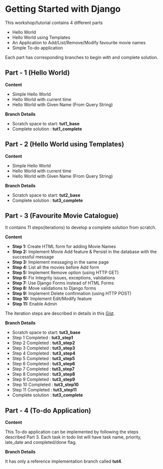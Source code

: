 Getting Started with Django
=============================
 
This workshop/tutorial contains 4 different parts

  - Hello World
  - Hello World using Templates
  - An Application to Add/List/Remove/Modify favourite movie names
  - Simple To-do application

Each part has corresponding branches to begin with and complete solution.

Part - 1   (Hello World)
----
**Content**
 - Simple Hello World
 - Hello World with current time
 - Hello World with Given Name (From Query String)

**Branch Details**
 - Scratch space to start: **tut1_base**
 - Complete solution :     **tut1_complete**

Part - 2   (Hello World using Templates)
----
**Content**
 - Simple Hello World
 - Hello World with current time
 - Hello World with Given Name (From Query String)

**Branch Details**
 - Scratch space to start: **tut2_base**
 - Complete solution :     **tut3_complete**

Part - 3   (Favourite Movie Catalogue)
----
It contains 11 steps(iterations) to develop a complete solution from scratch.

**Content**
 - **Step 1:** Create HTML form for adding Movie Names 
 - **Step 2:** Implement Movie Add feature & Persist in the database with the successful message
 - **Step 3:** Implement messaging in the same page
 - **Step 4:** List all the movies  before Add form
 - **Step 5:** Implement Remove option (using HTTP GET) 
 - **Step 6:** Fix Integrity issues, exceptions, validations
 - **Step 7:** Use Django Forms instead of HTML Forms
 - **Step 8:** Move  validations to Django forms
 - **Step 9:** Implement Delete confirmation (using HTTP POST)
 - **Step 10:** Implement Edit/Modify feature
 - **Step 11:** Enable Admin

 The iteration steps are described in details in this [Gist].

**Branch Details**
 - Scratch space to start: **tut3_base**
 - Step 1 Completed :      **tut3_step1**
 - Step 2 Completed :      **tut3_step2**
 - Step 3 Completed :      **tut3_step3**
 - Step 4 Completed :      **tut3_step4**
 - Step 5 Completed :      **tut3_step5**
 - Step 6 Completed :      **tut3_step6**
 - Step 7 Completed :      **tut3_step7**
 - Step 8 Completed :      **tut3_step8**
 - Step 9 Completed :      **tut3_step9**
 - Step 10 Completed :     **tut3_step10**
 - Step 11 Completed :     **tut3_step11**
 - Complete solution :     **tut3_complete**

Part - 4   (To-do Application)
----
**Content**

This To-do application can be implemented by following the steps described Part 3. Each task in todo list will have task name, priority, late_date and completed/done flag.

**Branch Details**

It has only a reference implementation branch called **tut4**.

[Gist]: https://gist.github.com/sivaa/8486393
    